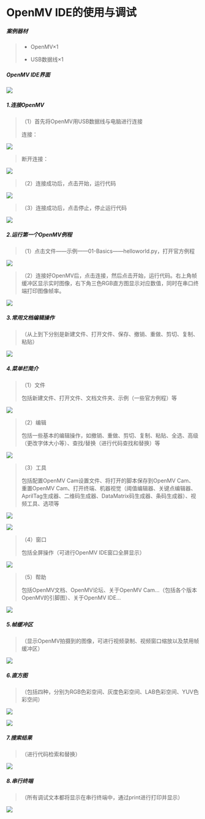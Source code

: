 # OpenMV IDE的使用与调试

##### 案例器材

>* OpenMV×1
>
>* USB数据线×1
>

##### OpenMV IDE界面

![](/pic/ch4/4.4.2/1.png)

##### 1.连接OpenMV

>（1）首先将OpenMV用USB数据线与电脑进行连接
>
>连接：

![](/pic/ch4/4.4.2/2.png)

>断开连接：

![](/pic/ch4/4.4.2/3.png)

>（2）连接成功后，点击开始，运行代码					

![](/pic/ch4/4.4.2/4.png)

>（3）连接成功后，点击停止，停止运行代码

![](/pic/ch4/4.4.2/5.png)

##### 2.运行第一个OpenMV例程

>（1）点击文件——示例——01-Basics——helloworld.py，打开官方例程

![](/pic/ch4/4.4.2/6.png)

>（2）连接好OpenMV后，点击连接，然后点击开始，运行代码。右上角帧缓冲区显示实时图像，右下角三色RGB直方图显示对应数值，同时在串口终端打印图像帧率。

![](/pic/ch4/4.4.2/7.png)

##### 3.常用文档编辑操作

>（从上到下分别是新建文件、打开文件、保存、撤销、重做、剪切、复制、粘贴）

![](/pic/ch4/4.4.2/8.png)

##### 4.菜单栏简介

> （1）文件
>
>    包括新建文件、打开文件、文档文件夹、示例（一些官方例程）等

![](/pic/ch4/4.4.2/9.png)

> （2）编辑
>
>    包括一些基本的编辑操作，如撤销、重做、剪切、复制、粘贴、全选、高级（更改字体大小等）、查找/替换（进行代码查找和替换）等

![](/pic/ch4/4.4.2/10.png)

> （3）工具
>
>    包括配置OpenMV Cam设置文件、将打开的脚本保存到OpenMV Cam、重置OpenMV Cam、打开终端、机器视觉（阈值编辑器、关键点编辑器、AprilTag生成器、二维码生成器、DataMatrix码生成器、条码生成器）、视频工具、选项等

![](/pic/ch4/4.4.2/11.png)

![](/pic/ch4/4.4.2/12.png)

> （4）窗口
>
>    包括全屏操作（可进行OpenMV IDE窗口全屏显示）

![](/pic/ch4/4.4.2/13.png)

> （5）帮助
>
>    包括OpenMV文档、OpenMV论坛、关于OpenMV Cam…（包括各个版本OpenMV的引脚图）、关于OpenMV IDE…

![](/pic/ch4/4.4.2/14.png)

##### 5.帧缓冲区

>（显示OpenMV拍摄到的图像，可进行视频录制、视频窗口缩放以及禁用帧缓冲区）

![](/pic/ch4/4.4.2/15.png)

##### 6.直方图

>（包括四种，分别为RGB色彩空间、灰度色彩空间、LAB色彩空间、YUV色彩空间）

![](/pic/ch4/4.4.2/16.png)

![](/pic/ch4/4.4.2/17.png)

##### 7.搜索结果

>（进行代码检索和替换）

![](/pic/ch4/4.4.2/18.png)

##### 8.串行终端

>（所有调试文本都将显示在串行终端中，通过print进行打印并显示）

![](/pic/ch4/4.4.2/19.png)

